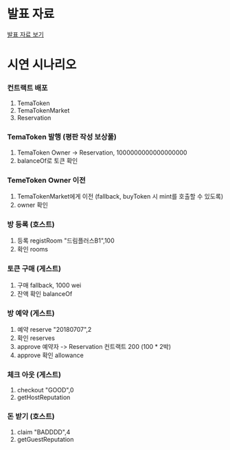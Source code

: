 # 발표 자료
[발표 자료 보기](https://docs.google.com/presentation/d/13yYHA_mvW8gjZxun7_f_gAqL6VB6cQj9lCJAasN_PVY/edit?usp=sharing)

# 시연 시나리오

### 컨트랙트 배포
1. TemaToken
2. TemaTokenMarket
3. Reservation

### TemaToken 발행 (평판 작성 보상풀)
1. TemaToken Owner -> Reservation, 1000000000000000000
2. balanceOf로 토큰 확인

### TemeToken Owner 이전
1. TemaTokenMarket에게 이전 (fallback, buyToken 시 mint를 호출할 수 있도록)
2. owner 확인

### 방 등록 (호스트)
1. 등록 registRoom "드림플러스B1",100
2. 확인 rooms

### 토큰 구매 (게스트)
1. 구매 fallback, 1000 wei
2. 잔액 확인 balanceOf

### 방 예약 (게스트)
1. 예약 reserve "20180707",2
2. 확인 reserves
3. approve 예약자 -> Reservation 컨트랙트 200 (100 * 2박)
3. approve 확인 allowance

### 체크 아웃 (게스트)
1. checkout "GOOD",0
2. getHostReputation

### 돈 받기 (호스트)
1. claim "BADDDD",4
2. getGuestReputation

